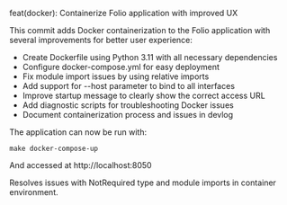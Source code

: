 feat(docker): Containerize Folio application with improved UX

This commit adds Docker containerization to the Folio application with
several improvements for better user experience:

- Create Dockerfile using Python 3.11 with all necessary dependencies
- Configure docker-compose.yml for easy deployment
- Fix module import issues by using relative imports
- Add support for --host parameter to bind to all interfaces
- Improve startup message to clearly show the correct access URL
- Add diagnostic scripts for troubleshooting Docker issues
- Document containerization process and issues in devlog

The application can now be run with:
```
make docker-compose-up
```
And accessed at http://localhost:8050

Resolves issues with NotRequired type and module imports in container
environment.
